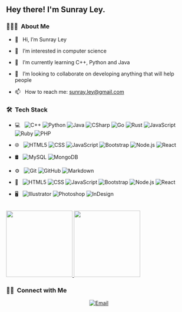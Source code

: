 <h2> Hey there! I'm Sunray Ley.</h2>

<h3> 👨🏻‍💻 &nbsp;About Me </h3>

- 👋 &nbsp; Hi, I’m Sunray Ley

- 👀 &nbsp; I’m interested in computer science

- 🌱 &nbsp; I’m currently learning C++, Python and Java

- 💞️ &nbsp; I’m looking to collaborate on developing anything that will help people

- 📫 &nbsp; How to reach me: sunray.ley@gmail.com

<h3> 🛠 &nbsp;Tech Stack</h3>

- 💻 &nbsp;
  ![C++](https://img.shields.io/badge/-C++-333333?style=flat&logo=cplusplus&logoColor=00599C)
  ![Python](https://img.shields.io/badge/-Python-333333?style=flat&logo=python&logoColor=3776AB)
  ![Java](https://img.shields.io/badge/-Java-333333?style=flat&logo=openjdk&logoColor=FFFFFF)
  ![CSharp](https://img.shields.io/badge/-CSharp-333333?style=flat&logo=csharp&logoColor=239120)
  ![Go](https://img.shields.io/badge/-Go-333333?style=flat&logo=go&logoColor=00ADD8)
  ![Rust](https://img.shields.io/badge/-Rust-333333?style=flat&logo=rust&logoColor=000000)
  ![JavaScript](https://img.shields.io/badge/-JavaScript-333333?style=flat&logo=javascript&logoColor=F7DF1E)
  ![Ruby](https://img.shields.io/badge/-Ruby-333333?style=flat&logo=ruby&logoColor=CC342D)
  ![PHP](https://img.shields.io/badge/-PHP-333333?style=flat&logo=php&logoColor=777BB4)

- 🌐 &nbsp;
  ![HTML5](https://img.shields.io/badge/-HTML5-333333?style=flat&logo=HTML5)
  ![CSS](https://img.shields.io/badge/-CSS-333333?style=flat&logo=CSS3&logoColor=1572B6)
  ![JavaScript](https://img.shields.io/badge/-JavaScript-333333?style=flat&logo=javascript)
  ![Bootstrap](https://img.shields.io/badge/-Bootstrap-333333?style=flat&logo=bootstrap&logoColor=563D7C)
  ![Node.js](https://img.shields.io/badge/-Node.js-333333?style=flat&logo=node.js)
  ![React](https://img.shields.io/badge/-React-333333?style=flat&logo=react)

- 🛢 &nbsp;
  ![MySQL](https://img.shields.io/badge/-MySQL-333333?style=flat&logo=mysql)
  ![MongoDB](https://img.shields.io/badge/-MongoDB-333333?style=flat&logo=mongodb)

- ⚙️ &nbsp;
  ![Git](https://img.shields.io/badge/-Git-333333?style=flat&logo=git)
  ![GitHub](https://img.shields.io/badge/-GitHub-333333?style=flat&logo=github)
  ![Markdown](https://img.shields.io/badge/-Markdown-333333?style=flat&logo=markdown)

- 🔧 &nbsp;
  ![HTML5](https://img.shields.io/badge/-HTML5-333333?style=flat&logo=HTML5)
  ![CSS](https://img.shields.io/badge/-CSS-333333?style=flat&logo=CSS3&logoColor=1572B6)
  ![JavaScript](https://img.shields.io/badge/-JavaScript-333333?style=flat&logo=javascript)
  ![Bootstrap](https://img.shields.io/badge/-Bootstrap-333333?style=flat&logo=bootstrap&logoColor=563D7C)
  ![Node.js](https://img.shields.io/badge/-Node.js-333333?style=flat&logo=node.js)
  ![React](https://img.shields.io/badge/-React-333333?style=flat&logo=react)

- 🖥 &nbsp;
  ![Illustrator](https://img.shields.io/badge/-Illustrator-333333?style=flat&logo=adobe-illustrator)
  ![Photoshop](https://img.shields.io/badge/-Photoshop-333333?style=flat&logo=adobe-photoshop)
  ![InDesign](https://img.shields.io/badge/-InDesign-333333?style=flat&logo=adobe-indesign)

<br/>

<a href="https://github.com/sunray-ley">
  <img height="180em" src="https://github-readme-stats.vercel.app/api?username=sunray-ley&theme=buefy&show_icons=true&include_all_commits=true&count_private=true" />
  <img height="180em" src="https://github-readme-stats.vercel.app/api/top-langs/?username=sunray-ley&theme=buefy&layout=compact" />
</a>

<br/>

<h3> 🤝🏻 &nbsp;Connect with Me </h3>

<p align="center">
  <a href="mailto:sunray.ley@gmail.com"><img alt="Email" src="https://img.shields.io/badge/Email-sunray.ley@gmail.com-blue?style=flat-square&logo=gmail&logoColor=EA4335"></a>
</p>
